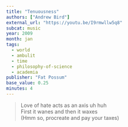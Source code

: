 ```yaml
---
title: "Tenuousness"
authors: ["Andrew Bird"]
external_url: "https://youtu.be/I9rmwllw5q8"
subcat: music
year: 2009
month: jan
tags:
  - world
  - ambulit
  - time
  - philosophy-of-science
  - academia
publisher: "Fat Possum"
base_value: 0.25
minutes: 4
---
```


> Love of hate acts as an axis uh huh  
First it wanes and then it waxes  
(Hmm so, procreate and pay your taxes)
